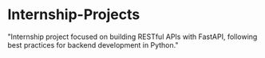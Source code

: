 # Internship-Projects
 "Internship project focused on building RESTful APIs with FastAPI, following best practices for backend development in Python."
